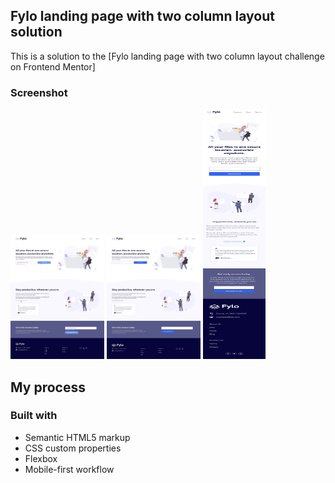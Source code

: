 ## Fylo landing page with two column layout solution

This is a solution to the [Fylo landing page with two column layout challenge on Frontend Mentor]

### Screenshot

<img src="/design/active-states.jpg" width="150px" height="200px">
<img src="/design/desktop-design.jpg" width="150px" height="200px">
<img src="/design/mobile-design.jpg" width="100px" height="400px">



## My process

### Built with

- Semantic HTML5 markup
- CSS custom properties
- Flexbox
- Mobile-first workflow
